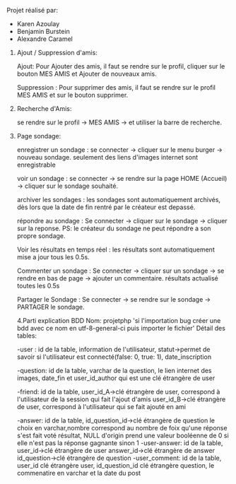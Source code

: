 Projet réalisé par:

* Karen Azoulay
* Benjamin Burstein
* Alexandre Caramel

1. Ajout / Suppression d'amis:

   Ajout: Pour Ajouter des amis, il faut se rendre sur le profil, cliquer sur le bouton MES AMIS et Ajouter de nouveaux amis.

   Suppression : Pour supprimer des amis, il faut se rendre sur le profil MES AMIS et sur le bouton supprimer.

2. Recherche d'Amis:

    se rendre sur le profil -> MES AMIS -> et utiliser la barre de recherche.

3. Page sondage: 

    enregistrer un sondage : se connecter -> cliquer sur le menu burger -> nouveau sondage. seulement des liens d'images internet sont enregistrable

    voir un sondage : se connecter -> se rendre sur la page HOME (Accueil) -> cliquer sur le sondage souhaité.

    archiver les sondages : les sondages sont automatiquement archivés, dès lors que la date de fin rentré par le créateur est depassé.

    répondre au sondage : Se connecter -> cliquer sur le sondage -> cliquer sur la reponse. PS: le créateur du sondage ne peut répondre a son propre sondage.

    Voir les résultats en temps réel : les résultats sont automatiquement mise a jour tous les 0.5s.

    Commenter un sondage : Se connecter -> cliquer sur un sondage -> se rendre en bas de page -> ajouter un commentaire. résultats actualisé toutes les 0.5s

    Partager le Sondage : Se connecter -> se rendre sur le sondage -> PARTAGER le sondage.



    4.Parti explication BDD
    Nom: projetphp  'si l'importation bug créer une bdd avec ce nom en utf-8-general-ci puis importer le fichier'
    Détail des tables:

    -user : id de la table, information de l'utilisateur, statut->permet de savoir si l'utilisateur est connecté(false: 0, true: 1), date_inscription

    -question: id de la table, varchar de la question, le lien internet des images, date_fin et user_id_author qui est une clé étrangère de user

    -friend: id de la table, 
                            user_id_A->clé étrangère de user, correspond à l'utilisateur de la session qui fait l'ajout d'amis
                             user_id_B->clé étrangère de user, correspond à l'utilisateur qui se fait ajouté en ami

    -answer: id de la table, 
                            id_question_id->clé étrangère de question 
                            le choix en varchar,nombre correspond au nombre de foix qu'une réponse s'est fait voté
                            résultat, NULL d'origin prend une valeur booléenne de 0 si elle n'est pas la réponse gagnante sinon 1
    -user-answer: id de  la table, 
                                user_id->clé étrangère de user
                                answer_id->clé étrangère de answer
                                id_question->clé étrangère de question
-user_comment: id de la table, user_id clé étrangère user, id_question_id clé étrangère question, le commenatire en varchar et la date du post






